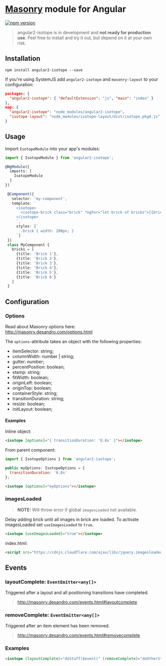 # [Masonry](https://github.com/desandro/masonry) module for Angular

[![npm version](https://badge.fury.io/js/angular2-isotope.svg)](https://www.npmjs.com/package/angular2-isotope)

> angular2-isotope is in development and **not ready for production use**.
> Feel free to install and try it out, but depend on it at your own risk.

## Installation

`npm install angular2-isotope --save`

If you're using SystemJS add `angular2-isotope` and `masonry-layout` to your configuration:
```json
packages: {
  "angular2-isotope": { "defaultExtension": "js", "main": "index" }
},
map: {
  "angular2-isotope": "node_modules/angular2-isotope",
  "isotope-layout": "node_modules/isotope-layout/dist/isotope.pkgd.js"
}
```

## Usage

Import `IsotopeModule` into your app's modules:

``` typescript
import { IsotopeModule } from 'angular2-isotope';

@NgModule({
  imports: [
    IsotopeModule
  ]
})
```

```typescript
 @Component({
   selector: 'my-component',
   template: `
     <isotope>
       <isotope-brick class="brick" *ngFor="let brick of bricks">{{brick.title}}</isotope-brick>
     </isotope>
     `,
     styles: [`
       .brick { width: 200px; }
     `]
 })
 class MyComponent {
   bricks = [
     {title: 'Brick 1'},
     {title: 'Brick 2'},
     {title: 'Brick 3'},
     {title: 'Brick 4'},
     {title: 'Brick 5'},
     {title: 'Brick 6'}
   ]
 }
 ```

## Configuration

### Options
Read about Masonry options here: http://masonry.desandro.com/options.html

The `options`-attribute takes an object with the following properties:
* itemSelector: string;
* columnWidth: number | string;
* gutter: number;
* percentPosition: boolean;
* stamp: string;
* fitWidth: boolean;
* originLeft: boolean;
* originTop: boolean;
* containerStyle: string;
* transitionDuration: string;
* resize: boolean;
* initLayout: boolean;

#### Examples

Inline object:
```html
<isotope [options]="{ transitionDuration: '0.8s' }"></isotope>
```

From parent component:
```javascript
import { IsotopeOptions } from 'angular2-isotope';

public myOptions: IsotopeOptions = {
  transitionDuration: '0.8s'
};
```
```html
<isotope [options]="myOptions"></isotope>
```

### imagesLoaded
>**NOTE:** Will throw error if global `imagesLoaded` not available.

Delay adding brick until all images in brick are loaded.
To activate imagesLoaded set `useImagesLoaded` to `true`.
```html
<isotope [useImagesLoaded]="true"></isotope>
```
index.html:
```html
<script src="https://cdnjs.cloudflare.com/ajax/libs/jquery.imagesloaded/4.1.1/imagesloaded.pkgd.min.js"></script>
```

## Events
### layoutComplete: `EventEmitter<any[]>`
Triggered after a layout and all positioning transitions have completed.
>http://masonry.desandro.com/events.html#layoutcomplete

### removeComplete: `EventEmitter<any[]>`
Triggered after an item element has been removed.
>http://masonry.desandro.com/events.html#removecomplete

### Examples
```html
<isotope (layoutComplete)="doStuff($event)" (removeComplete)="doOtherStuff($event)"></isotope>
```
